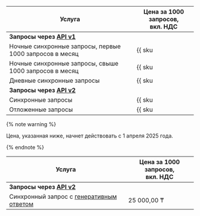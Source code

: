 | Услуга  | Цена за 1000 запросов,<br/>вкл. НДС |
|---------|-------------------------------------|
| **Запросы через [API v1](../../search-api/concepts/index.md#api-v1)** | |
| Ночные синхронные запросы, первые 1000 запросов в месяц | {{ sku|KZT|searchapi.requests.night.v1|string }} |
| Ночные синхронные запросы, свыше 1000 запросов в месяц | {{ sku|KZT|searchapi.requests.night.v1|pricingRate.1|string }} |
| Дневные синхронные запросы | {{ sku|KZT|searchapi.requests.day.v1|string }} |
| **Запросы через [API v2](../../search-api/concepts/index.md#api-v2)** | |
| Синхронные запросы | {{ sku|KZT|searchapi.requests.sync.v3|string }} |
| Отложенные запросы | {{ sku|KZT|searchapi.requests.async.v3|string }} | 

{% note warning %}

Цена, указанная ниже, начнет действовать с 1 апреля 2025 года.

{% endnote %}

| Услуга  | Цена за 1000 запросов,<br/>вкл. НДС |
|---------|-------------------------------------|
| **Запросы через [API v2](../../search-api/concepts/index.md#api-v2)** | |
| Синхронный запрос с [генеративным ответом](../../search-api/concepts/generative-response.md) | 25 000,00 ₸ | 
